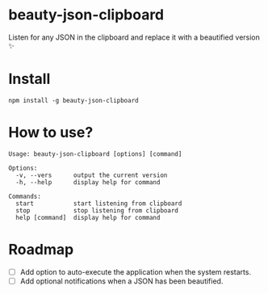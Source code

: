# beauty-json-clipboard
Listen for any JSON in the clipboard and replace it with a beautified version  ✨

# Install

```
npm install -g beauty-json-clipboard
```

# How to use?

```
Usage: beauty-json-clipboard [options] [command]

Options:
  -v, --vers      output the current version
  -h, --help      display help for command

Commands:
  start           start listening from clipboard
  stop            stop listening from clipboard
  help [command]  display help for command
```


# Roadmap

* [ ] Add option to auto-execute the application when the system restarts.
* [ ] Add optional notifications when a JSON has been beautified.
